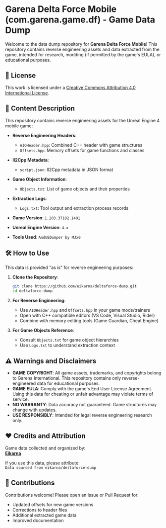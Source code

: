 # Garena Delta Force Mobile (com.garena.game.df) - Game Data Dump

Welcome to the data dump repository for **Garena Delta Force Mobile**! This repository contains reverse engineering assets and data extracted from the game, intended for research, modding (if permitted by the game's EULA), or educational purposes.

## 📜 License

This work is licensed under a [Creative Commons Attribution 4.0 International License](https://creativecommons.org/licenses/by/4.0/).

## 📝 Content Description

This repository contains reverse engineering assets for the Unreal Engine 4 mobile game:

* **Reverse Engineering Headers**:
  - `AIOHeader.hpp`: Combined C++ header with game structures
  - `Offsets.hpp`: Memory offsets for game functions and classes
* **Il2Cpp Metadata**:
  - `script.json`: Il2Cpp metadata in JSON format
* **Game Object Information**:
  - `Objects.txt`: List of game objects and their properties
* **Extraction Logs**:
  - `Logs.txt`: Tool output and extraction process records

* **Game Version**: `1.203.37102.1401`
* **Unreal Engine Version**: `4.x`
* **Tools Used**: `AndUEDumper by MJx0`

## 🛠️ How to Use

This data is provided "as is" for reverse engineering purposes:

1. **Clone the Repository**:
   ```bash
   git clone https://github.com/eikarna/deltaforce-dump.git
   cd deltaforce-dump
   ```

2. **For Reverse Engineering**:
   - Use `AIOHeader.hpp` and `Offsets.hpp` in your game mods/trainers
   - Open with C++ compatible editors (VS Code, Visual Studio, Rider)
   - Combine with memory editing tools (Game Guardian, Cheat Engine)

4. **For Game Objects Reference**:
   - Consult `Objects.txt` for game object hierarchies
   - Use `Logs.txt` to understand extraction context

## ⚠️ Warnings and Disclaimers

* **GAME COPYRIGHT**: All game assets, trademarks, and copyrights belong to Garena International. This repository contains only reverse-engineered data for educational purposes.
* **GAME EULA**: Comply with the game's End User License Agreement. Using this data for cheating or unfair advantage may violate terms of service.
* **NO WARRANTY**: Data accuracy not guaranteed. Game structures may change with updates.
* **USE RESPONSIBLY**: Intended for legal reverse engineering research only.

## ❤️ Credits and Attribution

Game data collected and organized by:  
[**Eikarna**](https://github.com/eikarna)

If you use this data, please attribute:  
`Data sourced from eikarna/deltaforce-dump`

## 🤝 Contributions

Contributions welcome! Please open an Issue or Pull Request for:
- Updated offsets for new game versions
- Corrections to header files
- Additional extracted game data
- Improved documentation
